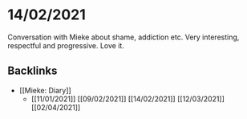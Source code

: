 # 14/02/2021
Conversation with Mieke about shame, addiction etc. Very interesting, respectful and progressive. Love it.

## Backlinks
* [[Mieke: Diary]]
	* [[11/01/2021]]
[[09/02/2021]]
[[14/02/2021]]
[[12/03/2021]]
[[02/04/2021]]

<!-- {BearID:5539DBE5-F1C4-44F1-89A1-7F7E30795815-503-00000430996A4504} -->
